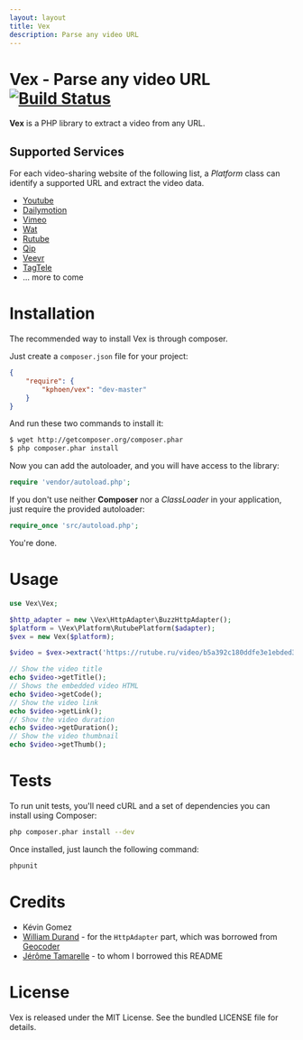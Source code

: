 ```yaml
---
layout: layout
title: Vex
description: Parse any video URL
---
```


Vex - Parse any video URL [![Build Status](https://travis-ci.org/K-Phoen/Vex.png?branch=master)](https://travis-ci.org/K-Phoen/Vex)
=========================

**Vex** is a PHP library to extract a video from any URL.

Supported Services
------------------

For each video-sharing website of the following list, a _Platform_ class can identify
a supported URL and extract the video data.

* [Youtube](http://www.youtube.com/)
* [Dailymotion](http://www.dailymotion.com/)
* [Vimeo](http://vimeo.com/)
* [Wat](http://wat.tv/)
* [Rutube](http://rutube.ru/)
* [Qip](http://qip.ru/)
* [Veevr](http://veevr.com/)
* [TagTele](http://www.tagtele.com/)
* ... more to come

Installation
============

The recommended way to install Vex is through composer.

Just create a `composer.json` file for your project:

```json
{
    "require": {
        "kphoen/vex": "dev-master"
    }
}
```

And run these two commands to install it:

```bash
$ wget http://getcomposer.org/composer.phar
$ php composer.phar install
```


Now you can add the autoloader, and you will have access to the library:

```php
require 'vendor/autoload.php';
```

If you don't use neither **Composer** nor a _ClassLoader_ in your application, just require the provided autoloader:

```php
require_once 'src/autoload.php';
```

You're done.

Usage
=====

```php
use Vex\Vex;

$http_adapter = new \Vex\HttpAdapter\BuzzHttpAdapter();
$platform = \Vex\Platform\RutubePlatform($adapter);
$vex = new Vex($platform);

$video = $vex->extract('https://rutube.ru/video/b5a392c180ddfe3e1ebded38f9f9dc52/');

// Show the video title
echo $video->getTitle();
// Shows the embedded video HTML
echo $video->getCode();
// Show the video link
echo $video->getLink();
// Show the video duration
echo $video->getDuration();
// Show the video thumbnail
echo $video->getThumb();
```

Tests
=====

To run unit tests, you'll need cURL and a set of dependencies you can install
using Composer:

```bash
php composer.phar install --dev
```

Once installed, just launch the following command:

```bash
phpunit
```

Credits
=======

  * Kévin Gomez
  * [William Durand](https://github.com/willdurand/) - for the `HttpAdapter` part, which was borrowed from [Geocoder](https://github.com/willdurand/Geocoder)
  * [Jérôme Tamarelle](https://github.com/GromNaN/) - to whom I borrowed this README

License
=======

Vex is released under the MIT License. See the bundled LICENSE file for
details.

